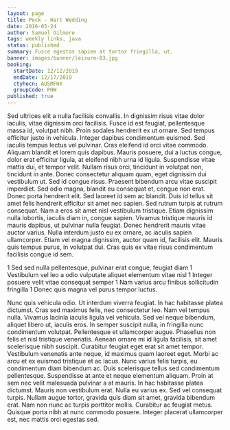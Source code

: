 ```yaml
---
layout: page
title: Peck - Hart Wedding
date: 2016-05-24
author: Samuel Gilmore
tags: weekly links, java
status: published
summary: Fusce egestas sapien at tortor fringilla, ut.
banner: images/banner/leisure-03.jpg
booking:
  startDate: 12/12/2019
  endDate: 12/17/2019
  ctyhocn: AUSMFHX
  groupCode: PHW
published: true
---
```

Sed ultrices elit a nulla facilisis convallis. In dignissim risus vitae dolor iaculis, vitae dignissim orci facilisis. Fusce id est feugiat, pellentesque massa id, volutpat nibh. Proin sodales hendrerit ex ut ornare. Sed tempus efficitur justo in vehicula. Integer dapibus condimentum euismod. Sed iaculis tempus lectus vel pulvinar. Cras eleifend id orci vitae commodo. Aliquam blandit et lorem quis dapibus. Mauris posuere, dui a luctus congue, dolor erat efficitur ligula, at eleifend nibh urna id ligula. Suspendisse vitae mattis dui, et tempor velit. Nullam risus orci, tincidunt in volutpat non, tincidunt in ante. Donec consectetur aliquam quam, eget dignissim dui vestibulum ut. Sed id congue risus. Praesent bibendum arcu vitae suscipit imperdiet.
Sed odio magna, blandit eu consequat et, congue non erat. Donec porta hendrerit elit. Sed laoreet id sem ac blandit. Duis id tellus sit amet felis hendrerit efficitur sit amet nec sapien. Sed rutrum turpis at rutrum consequat. Nam a eros sit amet nisl vestibulum tristique. Etiam dignissim nulla lobortis, iaculis diam in, congue sapien. Vivamus tristique mauris id mauris dapibus, ut pulvinar nulla feugiat. Donec hendrerit mauris vitae auctor varius. Nulla interdum justo eu ex ornare, ac iaculis sapien ullamcorper. Etiam vel magna dignissim, auctor quam id, facilisis elit. Mauris quis tempus purus, in volutpat dui. Cras quis ex vitae risus condimentum facilisis congue id sem.

1 Sed sed nulla pellentesque, pulvinar erat congue, feugiat diam
1 Vestibulum vel leo a odio vulputate aliquet elementum vitae nisl
1 Integer posuere velit vitae consequat semper
1 Nam varius arcu finibus sollicitudin fringilla
1 Donec quis magna vel purus tempor luctus.

Nunc quis vehicula odio. Ut interdum viverra feugiat. In hac habitasse platea dictumst. Cras sed maximus felis, nec consectetur leo. Nam vel tempus nulla. Vivamus lacinia iaculis ligula vel vehicula. Sed vel neque bibendum, aliquet libero ut, iaculis eros. In semper suscipit nulla, in fringilla nunc condimentum volutpat. Pellentesque et ullamcorper augue. Phasellus non felis et nisl tristique venenatis. Aenean ornare mi id ligula facilisis, sit amet scelerisque nibh suscipit. Curabitur feugiat eget erat sit amet tempor. Vestibulum venenatis ante neque, id maximus quam laoreet eget. Morbi ac arcu et ex euismod tristique et ac lacus.
Nunc varius felis turpis, eu condimentum diam bibendum ac. Duis scelerisque tellus sed condimentum pellentesque. Suspendisse at ante et neque elementum aliquam. Proin at sem nec velit malesuada pulvinar a at mauris. In hac habitasse platea dictumst. Mauris non vestibulum erat. Nulla eu varius ex. Sed vel consequat turpis. Nullam augue tortor, gravida quis diam sit amet, gravida bibendum erat. Nam non nunc ac turpis porttitor mollis. Curabitur ac feugiat metus. Quisque porta nibh at nunc commodo posuere. Integer placerat ullamcorper est, nec mattis orci egestas sed.
